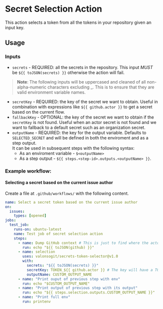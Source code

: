 # Secret Selection Action

This action selects a token from all the tokens in your repository given an input key.

## Usage

### Inputs

- `secrets` - REQUIRED: all the secrets in the repository. This input *MUST* be `${{ toJSON(secrets) }}` otherwise the action will fail.
> **Note**: The following inputs will be uppercased and cleaned of all non-alpha-numeric characters excluding _. This is to ensure that they are valid environment variable names.
- `secretKey` - REQUIRED: the key of the secret we want to obtain. Useful in combination with expressions like
`${{ github.actor }}` to get a secret based on the current flow.
- `fallbackKey` - OPTIONAL: the key of the secret we want to obtain if the `secretKey` is not found. Useful when an actor secret is not found and we want to fallback to a default secret such as an organization secret.
- `outputName` - REQUIRED: the key for the output variable. Defaults to `SELECTED_SECRET` and will be defined in both the enviroment and as a step output.<br/>
  It can be used in subsequent steps with the following syntax:
    - As an enviroment variable - `$<outputName>`
    - As a step output - `${{ steps.<step-id>.outputs.<outputName> }}`.

### Example workflow:

#### Selecting a secret based on the current issue author


Create a file at `.github/workflows/` with the following content.

```yml
name: Select a secret token based on the current issue author
on:
  issues:
    types: [opened]
jobs:
  test_job:
    runs-on: ubuntu-latest
    name: Test job of secret selection action
    steps:
      - name: Dump GitHub context # This is just to find where the actor is defined in the context
        run: echo "${{ toJSON(github) }}"
      - name: selection
        uses: valonsogit/secrets-token-selector@v1.0
        with:
          secrets: "${{ toJSON(secrets) }}"
          secretKey: TOKEN_${{ github.actor }} # The key will have a TOKEN_ prefix
          outputName: CUSTOM_OUTPUT_NAME
      - name: "Print ouput of previous step with env"
        run: echo "$CUSTOM_OUTPUT_NAME"
      - name: "Print output of previous step with its output"
        run: echo "${{ steps.selection.outputs.CUSTOM_OUTPUT_NAME }}"
      - name: "Print full env"
        run: printenv
```
